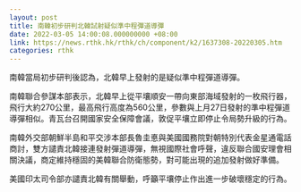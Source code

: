 ```yaml
---
layout: post
title: 南韓初步研判北韓試射疑似準中程彈道導彈
date: 2022-03-05 14:00:08.000000000 +08:00
link: https://news.rthk.hk/rthk/ch/component/k2/1637308-20220305.htm
categories: rthk
---
```


南韓當局初步研判後認為，北韓早上發射的是疑似準中程彈道導彈。

南韓聯合參謀本部表示，北韓早上從平壤順安一帶向東部海域發射的一枚飛行器，飛行大約270公里，最高飛行高度為560公里，參數與上月27日發射的準中程彈道導彈相似。青瓦台召開國家安全保障會議，敦促平壤立即停止令局勢升級的行為。

南韓外交部朝鮮半島和平交涉本部長魯圭悳與美國國務院對朝特別代表金星通電話商討，雙方譴責北韓接連發射彈道導彈，無視國際社會呼聲，違反聯合國安理會相關決議，商定維持穩固的美韓聯合防衛態勢，對可能出現的追加發射做好準備。

美國印太司令部亦譴責北韓有關舉動，呼籲平壤停止作出進一步破壞穩定的行為。
